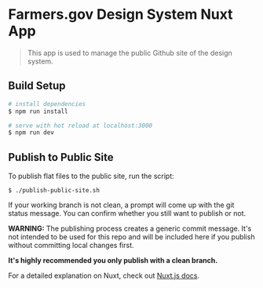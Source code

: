 # Farmers.gov Design System Nuxt App

> This app is used to manage the public Github site of the design system.

## Build Setup

``` bash
# install dependencies
$ npm run install

# serve with hot reload at localhost:3000
$ npm run dev
```

## Publish to Public Site
To publish flat files to the public site, run the script:

``` $ ./publish-public-site.sh ```

If your working branch is not clean, a prompt will come up with the git status message. You can confirm whether you still want to publish or not.

**WARNING:** The publishing process creates a generic commit message. It's not intended to be used for this repo and will be included here if you publish without committing local changes first. 

**It's highly recommended you only publish with a clean branch.**

For a detailed explanation on Nuxt, check out [Nuxt.js docs](https://nuxtjs.org).
